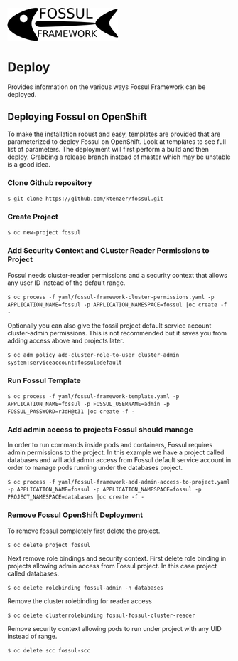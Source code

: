 ![](../images/fossul_logo.png)
# Deploy
Provides information on the various ways Fossul Framework can be deployed.

## Deploying Fossul on OpenShift
To make the installation robust and easy, templates are provided that are parameterized to deploy Fossul on OpenShift. Look at templates to see full list of parameters.
The deployment will first perform a build and then deploy. Grabbing a release branch instead of master which may be unstable is a good idea.

### Clone Github repository
```$ git clone https://github.com/ktenzer/fossul.git```

### Create Project
```$ oc new-project fossul```

### Add Security Context and CLuster Reader Permissions to Project
Fossul needs cluster-reader permissions and a security context that allows any user ID instead of the default range.

```$ oc process -f yaml/fossul-framework-cluster-permissions.yaml -p APPLICATION_NAME=fossul -p APPLICATION_NAMESPACE=fossul |oc create -f -```

Optionally you can also give the fossil project default service account cluster-admin permissions. This is not recommended but it saves you from adding access above and projects later.

```$ oc adm policy add-cluster-role-to-user cluster-admin system:serviceaccount:fossul:default```

### Run Fossul Template
```$ oc process -f yaml/fossul-framework-template.yaml -p APPLICATION_NAME=fossul -p FOSSUL_USERNAME=admin -p FOSSUL_PASSWORD=r3dH@t31 |oc create -f -```

### Add admin access to projects Fossul should manage
In order to run commands inside pods and containers, Fossul requires admin permissions to the project. In this example we have a project called databases and will add admin access from Fossul
default service account in order to manage pods running under the databases project.

```$ oc process -f yaml/fossul-framework-add-admin-access-to-project.yaml -p APPLICATION_NAME=fossul -p APPLICATION_NAMESPACE=fossul -p PROJECT_NAMESPACE=databases |oc create -f -```

### Remove Fossul OpenShift Deployment
To remove fossul completely first delete the project.

```$ oc delete project fossul```

Next remove role bindings and security context. First delete role binding in projects allowing admin access from Fossul project. In this case project called databases.

```$ oc delete rolebinding fossul-admin -n databases```

Remove the cluster rolebinding for reader access

```$ oc delete clusterrolebinding fossul-fossul-cluster-reader```

Remove security context allowing pods to run under project with any UID instead of range.

```$ oc delete scc fossul-scc```